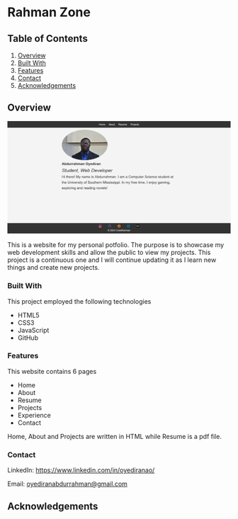 # Rahman Zone

## Table of Contents

1. [Overview](#overview)
2. [Built With](#built-with)
3. [Features](#features)
4. [Contact](#contact)
5. [Acknowledgements](#acknowledgements)

## Overview

![alt text](images/dispic6.png)

This is a website for my personal potfolio. The purpose is to showcase my web development skills and allow the public to view my projects. This project is a continuous one and I will continue updating it as I learn new things and create new projects.

### Built With

This project employed the following technologies

* HTML5
* CSS3
* JavaScript
* GitHub

### Features

This website contains 6 pages

* Home
* About
* Resume
* Projects
* Experience
* Contact

Home, About and Projects are written in HTML while Resume is a pdf file.

### Contact

LinkedIn: https://www.linkedin.com/in/oyediranao/

Email: oyediranabdurrahman@gmail.com

## Acknowledgements
